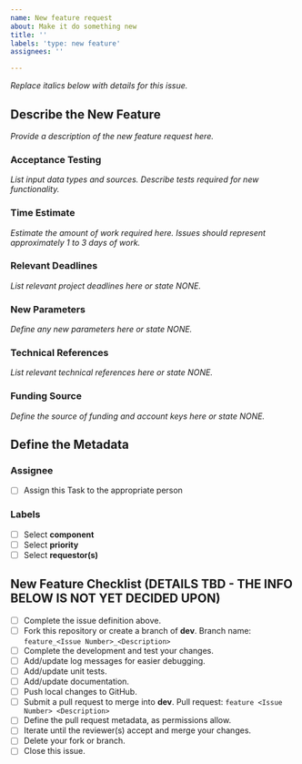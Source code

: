 ```yaml
---
name: New feature request
about: Make it do something new
title: ''
labels: 'type: new feature'
assignees: ''

---
```


*Replace italics below with details for this issue.*

## Describe the New Feature ##
*Provide a description of the new feature request here.*

### Acceptance Testing ###
*List input data types and sources.*
*Describe tests required for new functionality.*

### Time Estimate ###
*Estimate the amount of work required here.*
*Issues should represent approximately 1 to 3 days of work.*

### Relevant Deadlines ###
*List relevant project deadlines here or state NONE.*

### New Parameters ###
*Define any new parameters here or state NONE.*

### Technical References ###
*List relevant technical references here or state NONE.*

### Funding Source ###
*Define the source of funding and account keys here or state NONE.*

## Define the Metadata ##

### Assignee ###
- [ ] Assign this Task to the appropriate person

### Labels ###
- [ ] Select **component**
- [ ] Select **priority**
- [ ] Select **requestor(s)**

## New Feature Checklist (DETAILS TBD - THE INFO BELOW IS NOT YET DECIDED UPON) ##
- [ ] Complete the issue definition above.
- [ ] Fork this repository or create a branch of **dev**.
Branch name: `feature_<Issue Number>_<Description>`
- [ ] Complete the development and test your changes.
- [ ] Add/update log messages for easier debugging.
- [ ] Add/update unit tests.
- [ ] Add/update documentation.
- [ ] Push local changes to GitHub.
- [ ] Submit a pull request to merge into **dev**.
Pull request: `feature <Issue Number> <Description>`
- [ ] Define the pull request metadata, as permissions allow.
- [ ] Iterate until the reviewer(s) accept and merge your changes.
- [ ] Delete your fork or branch.
- [ ] Close this issue.
